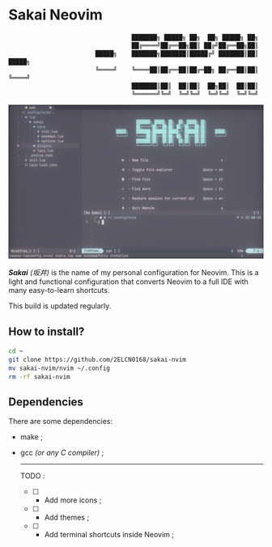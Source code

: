 # Sakai Neovim

```
                                  ███████╗ █████╗ ██╗  ██╗ █████╗ ██╗          
                                  ██╔════╝██╔══██╗██║ ██╔╝██╔══██╗██║          
                        █████╗    ███████╗███████║█████╔╝ ███████║██║    █████╗
                        ╚════╝    ╚════██║██╔══██║██╔═██╗ ██╔══██║██║    ╚════╝
                                  ███████║██║  ██║██║  ██╗██║  ██║██║          
                                  ╚══════╝╚═╝  ╚═╝╚═╝  ╚═╝╚═╝  ╚═╝╚═╝        
```

![Sakai](./Sakai_Nvim.png)

***Sakai*** *(坂井)* is the name of my personal configuration for Neovim.
This is a light and functional configuration that converts Neovim to a full IDE with many easy-to-learn shortcuts.

This build is updated regularly.

## How to install?

```bash
cd ~
git clone https://github.com/2ELCN0168/sakai-nvim
mv sakai-nvim/nvim ~/.config
rm -rf sakai-nvim
```

## Dependencies

There are some dependencies:

- make ;
- gcc *(or any C compiler)* ;

  ***

  TODO :

  - [ ] - Add more icons ;
  - [ ] - Add themes ;
  - [ ] - Add terminal shortcuts inside Neovim ;
